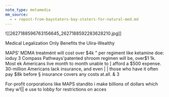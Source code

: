 ```yaml
---
note_type: metamedia
mm_source:
  - - repost-from-baystaters-bay-staters-for-natural-med.md
---
```


![[2627188596763156645_2627188592283628210.jpg]]

Medical Legalization OnIy
Benefits the Ulira-Wealthy

MAPS’ MDMA treatmént will cost over $4k "
per regiment like ketamine doe: ioduy 3
Compass Pathways'patented shroom
regimen will be, over$1 1k. Most ek
Americans live month to month unable to ]
afford a $500 expense. 30-million
Americans lack insurance, and even | |
those who have it often pay $8k before  §
insurance covers any costs at.all. & 3

For-profit corporations like MAPS standito i
make billions of dollars which they w1|| e
use to lobby for restrictions on acces


